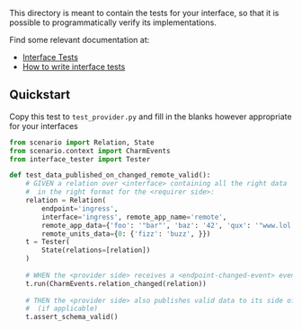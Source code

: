 This directory is meant to contain the tests for your interface, so that it is possible to programmatically verify its implementations.

Find some relevant documentation at:
- [Interface Tests](https://discourse.charmhub.io/t/interface-tests/12691)
- [How to write interface tests](https://discourse.charmhub.io/t/how-to-write-interface-tests/12690)

## Quickstart

Copy this test to `test_provider.py` and fill in the blanks however appropriate for your interfaces

```python
from scenario import Relation, State
from scenario.context import CharmEvents
from interface_tester import Tester

def test_data_published_on_changed_remote_valid():
    # GIVEN a relation over <interface> containing all the right data 
    #  in the right format for the <requirer side>:
    relation = Relation(
        endpoint='ingress',
        interface='ingress', remote_app_name='remote',
        remote_app_data={'foo': '"bar"', 'baz': '42', 'qux': '"www.lol.com:4242"', },
        remote_units_data={0: {'fizz': 'buzz', }})
    t = Tester(
        State(relations=[relation])
    )
    
    # WHEN the <provider side> receives a <endpoint-changed-event> event:
    t.run(CharmEvents.relation_changed(relation))
    
    # THEN the <provider side> also publishes valid data to its side of the relation 
    #  (if applicable)
    t.assert_schema_valid()
```
